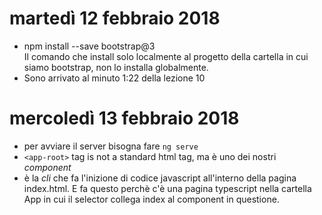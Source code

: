 # martedì 12 febbraio 2018
  - npm install --save bootstrap@3      
    Il comando che install solo localmente al progetto della cartella in cui siamo bootstrap, non lo installa globalmente.
  - Sono arrivato al minuto 1:22 della lezione 10
# mercoledì 13 febbraio 2018
  - per avviare il server bisogna fare `ng serve`
  - `<app-root>` tag is not a standard html tag, ma è uno dei nostri *component*
  - è la *cli* che fa l'inizione di codice javascript all'interno della pagina
  index.html. E fa questo perchè c'è una pagina typescript nella cartella App
  in cui il selector collega index al component in questione.

